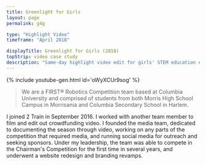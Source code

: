 ```yaml
---
title: Greenlight for Girls
layout: page
permalink: g4g

type: "Highlight Video"
timeframe: "April 2018"

displayTitle: Greenlight for Girls (2018)
topStrip: video case study
description: "Same-day highlight video edit for girls' STEM education event."
---
```


{% include youtube-gen.html id='oWyXCUr9sog' %}

> We are a FIRST® Robotics Competition team based at Columbia University and comprised of students from both Morris High School Campus in Morrisania and Columbia Secondary School in Harlem.

I joined 2 Train in September 2016. I worked with another team member to film and edit out crowdfunding video. I founded the media team, dedicated to documenting the season through video, working on any parts of the competition that required media, and running social media for outreach and seeking sponsors. Under my leadership, the team was able to compete in the Chairman's Competition for the first time in several years, and underwent a website redesign and branding revamps.
